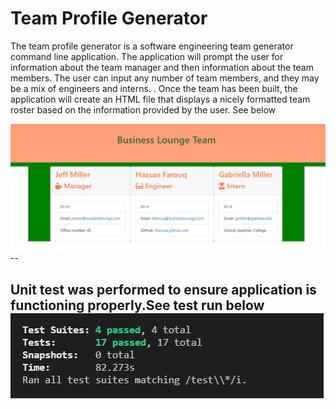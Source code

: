 # Team Profile Generator 

The team profile generator is a software engineering team generator command line application. The application will prompt the user for information about the team manager and then information about the team members. The user can input any number of team members, and they may be a mix of engineers and interns. . Once the team has been built, the application will create an HTML file that displays a nicely formatted team roster based on the information provided by the user. See below 

<img src="Assets\BusinessLounge.jpg">
--

Unit test was performed to ensure application is functioning properly.See test run below 
<img src="Assets\Test-passed.JPG">
--